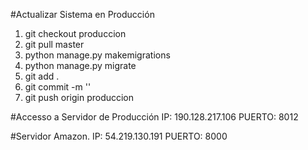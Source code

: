 #Actualizar Sistema en Producción
1. git checkout produccion
2. git pull master
3. python manage.py makemigrations
4. python manage.py migrate
5. git add .
6. git commit -m ''
7. git push origin produccion

#Accesso a Servidor de Producción
IP: 190.128.217.106
PUERTO: 8012

#Servidor Amazon.
IP: 54.219.130.191
PUERTO: 8000

